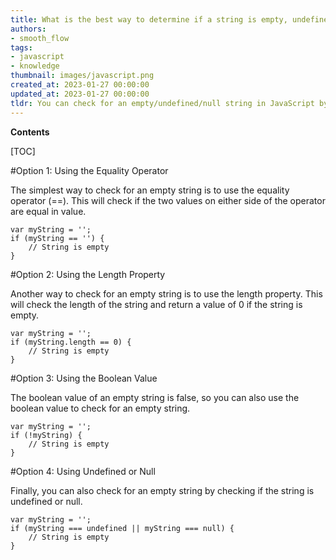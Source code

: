 ```yaml
---
title: What is the best way to determine if a string is empty, undefined, or null in javascript?
authors:
- smooth_flow
tags:
- javascript
- knowledge
thumbnail: images/javascript.png
created_at: 2023-01-27 00:00:00
updated_at: 2023-01-27 00:00:00
tldr: You can check for an empty/undefined/null string in JavaScript by using the comparison operator `===` to compare the string to null, undefined, or an empty string (``).
---
```


**Contents**

[TOC]

#Option 1: Using the Equality Operator

The simplest way to check for an empty string is to use the equality operator (==). This will check if the two values on either side of the operator are equal in value.

```
var myString = '';
if (myString == '') {
    // String is empty
}
```

#Option 2: Using the Length Property

Another way to check for an empty string is to use the length property. This will check the length of the string and return a value of 0 if the string is empty.

```
var myString = '';
if (myString.length == 0) {
    // String is empty
}
```

#Option 3: Using the Boolean Value

The boolean value of an empty string is false, so you can also use the boolean value to check for an empty string.

```
var myString = '';
if (!myString) {
    // String is empty
}
```

#Option 4: Using Undefined or Null

Finally, you can also check for an empty string by checking if the string is undefined or null.

```
var myString = '';
if (myString === undefined || myString === null) {
    // String is empty
}
```

